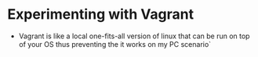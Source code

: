 # Experimenting with Vagrant
- Vagrant is like a local one-fits-all version of linux that can be run on top of your OS thus preventing the it works on my PC scenario`
